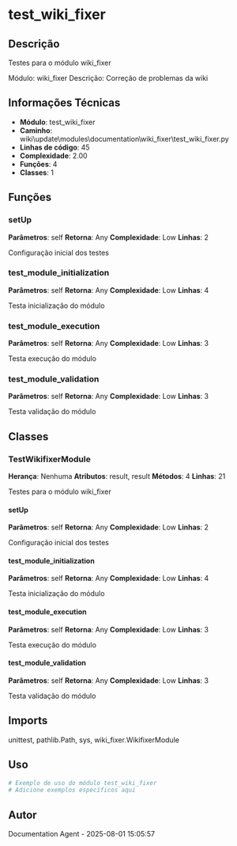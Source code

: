 # test_wiki_fixer

## Descrição

Testes para o módulo wiki_fixer

Módulo: wiki_fixer
Descrição: Correção de problemas da wiki

## Informações Técnicas

- **Módulo**: test_wiki_fixer
- **Caminho**: wiki\update\modules\documentation\wiki_fixer\test_wiki_fixer.py
- **Linhas de código**: 45
- **Complexidade**: 2.00
- **Funções**: 4
- **Classes**: 1

## Funções

### setUp

**Parâmetros**: self
**Retorna**: Any
**Complexidade**: Low
**Linhas**: 2

Configuração inicial dos testes

### test_module_initialization

**Parâmetros**: self
**Retorna**: Any
**Complexidade**: Low
**Linhas**: 4

Testa inicialização do módulo

### test_module_execution

**Parâmetros**: self
**Retorna**: Any
**Complexidade**: Low
**Linhas**: 3

Testa execução do módulo

### test_module_validation

**Parâmetros**: self
**Retorna**: Any
**Complexidade**: Low
**Linhas**: 3

Testa validação do módulo

## Classes

### TestWikifixerModule

**Herança**: Nenhuma
**Atributos**: result, result
**Métodos**: 4
**Linhas**: 21

Testes para o módulo wiki_fixer

#### setUp

**Parâmetros**: self
**Retorna**: Any
**Complexidade**: Low
**Linhas**: 2

Configuração inicial dos testes

#### test_module_initialization

**Parâmetros**: self
**Retorna**: Any
**Complexidade**: Low
**Linhas**: 4

Testa inicialização do módulo

#### test_module_execution

**Parâmetros**: self
**Retorna**: Any
**Complexidade**: Low
**Linhas**: 3

Testa execução do módulo

#### test_module_validation

**Parâmetros**: self
**Retorna**: Any
**Complexidade**: Low
**Linhas**: 3

Testa validação do módulo

## Imports

unittest, pathlib.Path, sys, wiki_fixer.WikifixerModule

## Uso

```python
# Exemplo de uso do módulo test_wiki_fixer
# Adicione exemplos específicos aqui
```

## Autor

Documentation Agent - 2025-08-01 15:05:57
